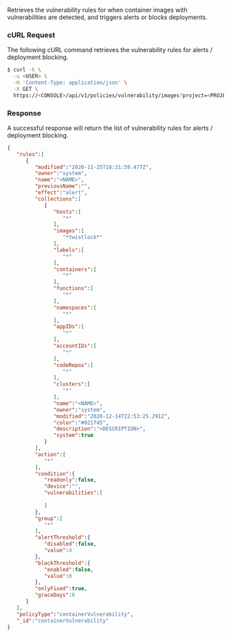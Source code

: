 Retrieves the vulnerability rules for when container images with vulnerabilities are detected, and triggers alerts or blocks deployments.

### cURL Request

The following cURL command retrieves the vulnerability rules for alerts / deployment blocking.

```bash
$ curl -k \
  -u <USER> \
  -H 'Content-Type: application/json' \
  -X GET \
  https://<CONSOLE>/api/v1/policies/vulnerability/images?project=<PROJECT>
```

### Response 

A successful response will return the list of vulnerability rules for alerts / deployment blocking.

```json
{
   "rules":[
      {
         "modified":"2020-11-25T18:31:59.477Z",
         "owner":"system",
         "name":"<NAME>",
         "previousName":"",
         "effect":"alert",
         "collections":[
            {
               "hosts":[
                  "*"
               ],
               "images":[
                  "*twistlock*"
               ],
               "labels":[
                  "*"
               ],
               "containers":[
                  "*"
               ],
               "functions":[
                  "*"
               ],
               "namespaces":[
                  "*"
               ],
               "appIDs":[
                  "*"
               ],
               "accountIDs":[
                  "*"
               ],
               "codeRepos":[
                  "*"
               ],
               "clusters":[
                  "*"
               ],
               "name":"<NAME>",
               "owner":"system",
               "modified":"2020-12-14T22:53:25.291Z",
               "color":"#021745",
               "description":"<DESCRIPTION>",
               "system":true
            }
         ],
         "action":[
            "*"
         ],
         "condition":{
            "readonly":false,
            "device":"",
            "vulnerabilities":[
               
            ]
         },
         "group":[
            "*"
         ],
         "alertThreshold":{
            "disabled":false,
            "value":4
         },
         "blockThreshold":{
            "enabled":false,
            "value":0
         },
         "onlyFixed":true,
         "graceDays":0
      }
   ],
   "policyType":"containerVulnerability",
   "_id":"containerVulnerability"
}
```
